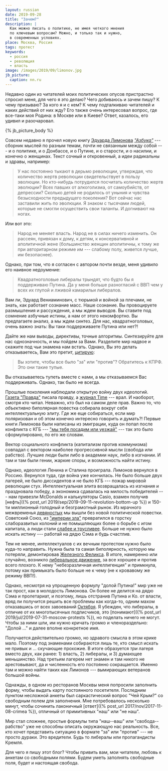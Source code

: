 ```yaml
---
layout: russian
date: 2019-09-28
title: "Зачем?"
description: |
  Как можно писать о политике, не имея четкого мнения
  по ключевым вопросам? Можно, и только так и нужно,
  в современных условиях.
place: Москва, Россия
tags: протест
keywords:
  - россия
  - революция
  - власть
image: /images/2019/09/limonov.jpg
jb_picture:
  caption: nn.ru
---
```


Недавно один из читателей моих политических опусов пристрастно спросил
меня, для чего я это делаю? Чего добиваюсь и зачем пишу? К чему
призываю? За кого я и с кем? К чему подталкиваю читателей и каких
действий от них жду? Его также очень интересовал вопрос, где все-таки
моя Родина: в Москве или в Киеве? Ответ, казалось, его удивил и разочаровал.

{% jb_picture_body %}

<!--more-->

Совсем недавно я прочел новую книгу
[Эдуарда Лимонова](https://ru.wikipedia.org/wiki/%D0%9B%D0%B8%D0%BC%D0%BE%D0%BD%D0%BE%D0%B2,_%D0%AD%D0%B4%D1%83%D0%B0%D1%80%D0%B4_%D0%92%D0%B5%D0%BD%D0%B8%D0%B0%D0%BC%D0%B8%D0%BD%D0%BE%D0%B2%D0%B8%D1%87)
[_"Азбука"_](https://www.litres.ru/eduard-limonov/azbuka-imperator-i-drugie-mneniya/chitat-onlayn/) ---
сборник мыслей по разным темам, почти не связанным между собой ---
и о политике, и о Донбассе, и о Путине, и о старости,
и о насилии, и конечно о женщинах. Текст сочный и откровенный,
а идеи радикальны и здравы, например:

> У нас постоянно тыкают в дерьмо революции, утверждая, что
количество жертв революции свидетельствует в пользу эволюции. Но кто-нибудь
потрудился посчитать количество жертв эволюции? Всех павших от алкоголизма,
от самоубийств, от депрессии? Сколько детей не родилось от уныния и чувства
безысходности предыдущего поколения? Вот сейчас нас заставили
жить по эволюции. Я знаком с тысячами людей, которые не смогли осуществить
свои таланты. И догнивают на ногах.

Или вот это:

> Народ не меняет власть. Народ не в силах ничего изменить.
Он рассеян, привязан к дому, к детям, к консервативной и аполитичной жене
(большинство женщин аполитичны, к тому же при авторитарном режиме им ---
слабому полу, живется лучше, им безопаснее).

Однако, при том, что я согласен с автором почти везде, меня удивило его наивное недоумение:

> Квадратноголовые либералы трындят, что будто бы я поддерживаю Путина.
Да у меня больше разногласий с ВВП чем у всех их глупой и лживой
камарильи либералов.

Вам ли, Эдуард Вениаминович, с тюрьмой и войной за плечами, не знать, как работает сознание масс.
Наше сознание.
Вы провоцируете размышления и рассуждения, а мы ждем выводов.
Вы ставите под сомнение азбучные истины, а нам от этого некомфортно.
Вы предлагаете анализ, а мы ждем синтез.
Для нас, квадратноголовых, очень важно знать: Вы таки поддерживаете Путина или нет?!

Дайте же нам выводы, директивы, точные алгоритмы.
Синтезируйте для нас однозначность, и мы пойдем за Вами.
Разделите мир надвое и скажите под чьи знамена нам встать.
Однако, Вы это делать отказываетесь, Вам это претит,
[цитирую](https://youtu.be/X2gALEgKXt0?t=2804):

> Вы хотите, чтобы все было "за" или "против"?
Обратитесь к КПРФ. Это они такие тупые.

Вы отказываетесь тупеть вместе с нами, а мы отказываемся Вас поддерживать.
Однако, так было не всегда.

Прошлые поколения наблюдали открытую войну двух идеологий.
[Газета "Правда"](https://ru.wikipedia.org/wiki/%D0%9F%D1%80%D0%B0%D0%B2%D0%B4%D0%B0_%28%D0%B3%D0%B0%D0%B7%D0%B5%D1%82%D0%B0%29)
писала правду, а
[журнал Time](https://ru.wikipedia.org/wiki/Time) --- врал. И наоборот, смотря кто читал.
Неважно, кто был на самом деле прав. Важно то, что _объективно_ биполярная повестка
собирала вокруг себя интеллектуальную элиту. Где же еще собираться, если
мир поляризован и об этом конечно интересно говорить и думать?!
Первые книги Лимонова были написаны из эмиграции,
куда он попал после конфликта с КГБ ---
["мы тебя посадим или уезжай"](https://www.golos-ameriki.ru/a/matgan-limonov-2011-08-23-128258908/253177.html)
--- так это было сформулировано, по его же словам.

Вектор социального конфликта (капитализм против коммунизма) совпадал с вектором
наиболее прогрессивной мысли (свобода или рабство). Лучшие люди были либо
в академии наук, либо в изгнании. И там и там были гении, жаркие
споры, и возможность найти истину.

Однако, идеология Ленина и Сталина проиграла. Лимонов вернулся в Россию. Вернулся туда,
где война уже кончилась. Не было больше двух лагерей, не было диссидентов и не было КГБ ---
пожар мировой революции стух. Интеллектуальная элита возвращалась из изгнания и праздновала победу,
а экономика сдавалась на милость победителей --- нам привезли McDonalds и калькуляторы Casio,
взамен получив [нефть]({% post_url 2019/sep/2019-09-11-revolution-bottom-up %})
и 150-ти миллионный голодный и безграмотный рынок.
Из мрачного межвременья [девяностых](https://ru.wikipedia.org/wiki/%D0%9B%D0%B8%D1%85%D0%B8%D0%B5_%D0%B4%D0%B5%D0%B2%D1%8F%D0%BD%D0%BE%D1%81%D1%82%D1%8B%D0%B5)
мы вышли без новой политической повестки.
Советский Союз, из ["империи зла"](https://ru.wikipedia.org/wiki/%D0%98%D0%BC%D0%BF%D0%B5%D1%80%D0%B8%D1%8F_%D0%B7%D0%BB%D0%B0)
превратился в горстку слаборазвитых колоний и не помышляющих
более о борьбе с игом капитала, а люди стали
[слабее и трусливее](https://youtu.be/X2gALEgKXt0?t=2550).
Больше не нужно было искать истину --- работай на дядю Сэма и будь счастлив.

Тем не менее, интеллектуалов с их вечным протестом нужно было куда-то направить. Нужна
была та самая биполярность, которую мы потеряли, демонтировав
[Железного Феликса](https://ru.wikipedia.org/wiki/%D0%9F%D0%B0%D0%BC%D1%8F%D1%82%D0%BD%D0%B8%D0%BA_%D0%94%D0%B7%D0%B5%D1%80%D0%B6%D0%B8%D0%BD%D1%81%D0%BA%D0%BE%D0%BC%D1%83_%28%D0%9C%D0%BE%D1%81%D0%BA%D0%B2%D0%B0%29).
В итоге, намеренно или случайно, возникло [либеральное движение](https://ru.wikipedia.org/wiki/Либерализм_в_России),
за все хорошее и против всего плохого. К нему "небезразличная интеллигенция" и примкнула,
потому как примыкать было больше не к чему (не к кровавому же режиму ВВП!).

Однако, несмотря на упрощенную формулу "долой Путина!" мир уже не так прост,
как в молодость Лимонова. Он более не делится на дядю Сэма и пролетариат,
и поэтому, лишь отстранив Путина и Ко. от власти, вряд ли получится решить
все проблемы как когда-то, одним махом отказавшись от всех завоеваний
[Октября](https://ru.wikipedia.org/wiki/%D0%9E%D0%BA%D1%82%D1%8F%D0%B1%D1%80%D1%8C%D1%81%D0%BA%D0%B0%D1%8F_%D1%80%D0%B5%D0%B2%D0%BE%D0%BB%D1%8E%D1%86%D0%B8%D1%8F).
Я убежден, что либералы, в отличие от их многотысячных подписчиков,
это [понимают]({% post_url 2019/jul/2019-07-31-moscow-protests %}), но поделать ничего
не могут. Чтобы за ними шли, им нужно кричать громко и членораздельно:
"Долой ..." и далее вполне конкретное имя.

Получается действительно громко, но здравого смысла в этом крике мало. Поэтому под
знаменами собираются лишь те, кто смысл искать не привык и ...
скучающие прохожие. В итоге образуется _три_ лагеря
вместо двух, как ранее: 1) власть, 2) либералы, и 3) думающее меньшинство. Над
третьим лагерем нет знамен и там никого не арестовывают, да и численность
его постоянно сокращается. Именно там и можно найти таких как Лимонов ---
вымирающих ветеранов большой войны.

Однажды, в одном из ресторанов Москвы меня попросили
заполнить форму, чтобы выдать карту постоянного посетителя. Последним
пунктом несложной анкеты был саркастический вопрос "Чей Крым?" со свободным
полем для заполнения. Мне потребовалось несколько минут, чтобы сочинить
лаконичный [ответ]({% post_url 2017/nov/2017-11-08-crimea %}),
отличный от примитивных "наш" или "не наш".

Мир стал сложнее, простые формулы типа "наш--ваш" или
"свобода--рабство" уже не способны описать окружающую нас реальность.
Все, кто хочет представить ситуацию в формате "за" или "против" --- не просто
дураки. Это вредители. Будь то либералы или пропагандисты Кремля.

Для чего я пишу этот блог?
Чтобы привить вам, мои читатели, любовь к анкетам со свободными полями.
Будем уметь заполнять свободные поля, будет и настоящая свобода.

